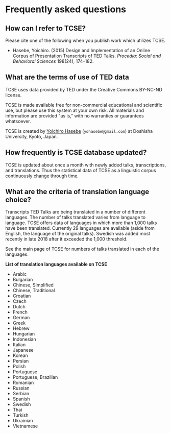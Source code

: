 # Frequently asked questions

## How can I refer to TCSE?

Please cite one of the following when you publish work which utilizes TCSE.

* Hasebe, Yoichiro. \(2015\) Design and Implementation of an Online Corpus of Presentation Transcripts of TED Talks. _Procedia: Social and Behavioral Sciences_ 198\(24\), 174–182.

## What are the terms of use of TED data

TCSE uses data provided by TED under the Creative Commons BY-NC-ND license.

TCSE is made available free for non-commercial educational and scientific use, but please use this system at your own risk. All materials and information are provided "as is," with no warranties or guarantees whatsoever.

TCSE is created by [Yoichiro Hasebe](https://yohasebe.com) \(`yohasebe@gmail.com`\) at Doshisha University, Kyoto, Japan.

## How frequently is TCSE database updated?

TCSE is updated about once a month with newly added talks, transcriptions, and translations. Thus the statistical data of TCSE as a linguistic corpus continuously change through time.

## What are the criteria of translation language choice?

Transcripts TED Talks are being translated in a number of different languages. The number of talks translated varies from language to language. TCSE offers data of languages in which more than 1,000 talks have been translated. Currently 29 languages are available \(aside from English, the language of the original talks\). Swedish was added most recently in late 2018 after it exceeded the 1,000 threshold.

See the main page of TCSE for numbers of talks translated in each of the languages.

**List of translation languages available on TCSE**

* Arabic                
* Bulgarian             
* Chinese, Simplified   
* Chinese, Traditional  
* Croatian              
* Czech                 
* Dutch                 
* French                
* German                
* Greek                 
* Hebrew                
* Hungarian             
* Indonesian            
* Italian               
* Japanese              
* Korean                
* Persian               
* Polish                
* Portuguese            
* Portuguese, Brazilian 
* Romanian              
* Russian               
* Serbian               
* Spanish               
* Swedish               
* Thai                  
* Turkish               
* Ukrainian             
* Vietnamese

